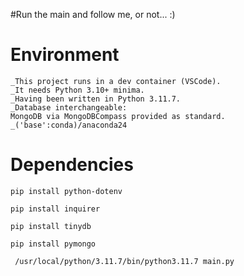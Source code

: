 #Run the main and follow me, or not... :)


# Environment

    _This project runs in a dev container (VSCode). 
    _It needs Python 3.10+ minima. 
    _Having been written in Python 3.11.7.
    _Database interchangeable:
    MongoDB via MongoDBCompass provided as standard.
    _('base':conda)/anaconda24

# Dependencies

    pip install python-dotenv

    pip install inquirer

    pip install tinydb

    pip install pymongo 

     /usr/local/python/3.11.7/bin/python3.11.7 main.py 
